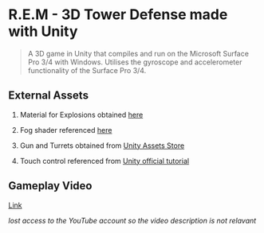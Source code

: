 # R.E.M - 3D Tower Defense made with Unity

>A 3D game in Unity that compiles and run on the Microsoft Surface Pro 3/4 with Windows. Utilises the gyroscope and accelerometer functionality of the Surface Pro 3/4.

## External Assets

1. Material for Explosions obtained [here](https://www.dropbox.com/s/70r7gr1tfytv9o9/Aerial%20Explosion%20Tutorial%20Materials.unitypackage?dl=0)

2. Fog shader referenced [here](http://answers.unity3d.com/questions/1068035/fog-not-working-in-my-own-vertext-shader.html)

3. Gun and Turrets obtained from [Unity Assets Store](https://www.assetstore.unity3d.com/)

4. Touch control referenced from [Unity official tutorial](https://unity3d.com/learn/tutorials/topics/mobile-touch/pinch-zoom)

## Gameplay Video
[Link](https://youtu.be/GbLkBEhilr8)

*lost access to the YouTube account so the video description is not relavant*

